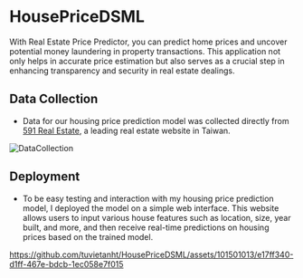 # HousePriceDSML
With Real Estate Price Predictor, you can predict home prices and uncover potential money laundering in property transactions. This application not only helps in accurate price estimation but also serves as a crucial step in enhancing transparency and security in real estate dealings.

## Data Collection 
+ Data for our housing price prediction model was collected directly from [591 Real Estate](https://www.591.com.tw/), a leading real estate website in Taiwan.


![DataCollection](https://github.com/tuvietanht/HousePriceDSML/assets/101501013/5b8f3d3b-a93e-4610-bbf4-9a6ccbcacb1e)


## Deployment
+ To be easy testing and interaction with my housing price prediction model, I deployed the model on a simple web interface. This website allows users to input various house features such as location, size, year built, and more, and then receive real-time predictions on housing prices based on the trained model.


https://github.com/tuvietanht/HousePriceDSML/assets/101501013/e17ff340-d1ff-467e-bdcb-1ec058e7f015


